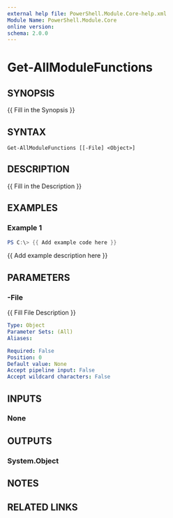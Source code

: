 ```yaml
---
external help file: PowerShell.Module.Core-help.xml
Module Name: PowerShell.Module.Core
online version:
schema: 2.0.0
---
```


# Get-AllModuleFunctions

## SYNOPSIS
{{ Fill in the Synopsis }}

## SYNTAX

```
Get-AllModuleFunctions [[-File] <Object>]
```

## DESCRIPTION
{{ Fill in the Description }}

## EXAMPLES

### Example 1
```powershell
PS C:\> {{ Add example code here }}
```

{{ Add example description here }}

## PARAMETERS

### -File
{{ Fill File Description }}

```yaml
Type: Object
Parameter Sets: (All)
Aliases:

Required: False
Position: 0
Default value: None
Accept pipeline input: False
Accept wildcard characters: False
```

## INPUTS

### None

## OUTPUTS

### System.Object
## NOTES

## RELATED LINKS
